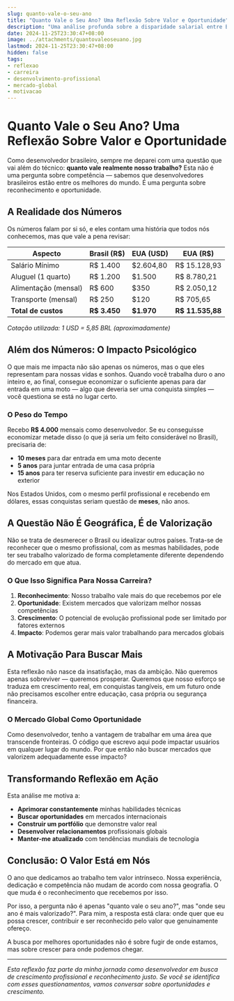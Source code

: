 ```yaml
---
slug: quanto-vale-o-seu-ano
title: "Quanto Vale o Seu Ano? Uma Reflexão Sobre Valor e Oportunidade"
description: "Uma análise profunda sobre a disparidade salarial entre Brasil e Estados Unidos, e como isso impacta não apenas nossa realidade financeira, mas também nossos sonhos e ambições. Uma reflexão sobre valorização profissional e a busca por mercados que reconheçam verdadeiramente nosso potencial."
date: 2024-11-25T23:30:47+08:00
image: ../attachments/quantovaleoseuano.jpg
lastmod: 2024-11-25T23:30:47+08:00
hidden: false
tags:
- reflexao
- carreira
- desenvolvimento-profissional
- mercado-global
- motivacao
---
```


# Quanto Vale o Seu Ano? Uma Reflexão Sobre Valor e Oportunidade

Como desenvolvedor brasileiro, sempre me deparei com uma questão que vai além do técnico: **quanto vale realmente nosso trabalho?** Esta não é uma pergunta sobre competência — sabemos que desenvolvedores brasileiros estão entre os melhores do mundo. É uma pergunta sobre reconhecimento e oportunidade.

## A Realidade dos Números

Os números falam por si só, e eles contam uma história que todos nós conhecemos, mas que vale a pena revisar:

| Aspecto                | Brasil (R$)     | EUA (USD)       | EUA (R$)        |
|------------------------|-----------------|-----------------|-----------------|
| Salário Mínimo         | R$ 1.400        | $2.604,80       | R$ 15.128,93    |
| Aluguel (1 quarto)     | R$ 1.200        | $1.500          | R$ 8.780,21     |
| Alimentação (mensal)   | R$ 600          | $350            | R$ 2.050,12     |
| Transporte (mensal)    | R$ 250          | $120            | R$ 705,65       |
| **Total de custos**    | **R$ 3.450**    | **$1.970**      | **R$ 11.535,88** |

*Cotação utilizada: 1 USD = 5,85 BRL (aproximadamente)*

## Além dos Números: O Impacto Psicológico

O que mais me impacta não são apenas os números, mas o que eles representam para nossas vidas e sonhos. Quando você trabalha duro o ano inteiro e, ao final, consegue economizar o suficiente apenas para dar entrada em uma moto — algo que deveria ser uma conquista simples — você questiona se está no lugar certo.

### O Peso do Tempo

Recebo **R$ 4.000** mensais como desenvolvedor. Se eu conseguisse economizar metade disso (o que já seria um feito considerável no Brasil), precisaria de:

- **10 meses** para dar entrada em uma moto decente
- **5 anos** para juntar entrada de uma casa própria
- **15 anos** para ter reserva suficiente para investir em educação no exterior

Nos Estados Unidos, com o mesmo perfil profissional e recebendo em dólares, essas conquistas seriam questão de **meses**, não anos.

## A Questão Não É Geográfica, É de Valorização

Não se trata de desmerecer o Brasil ou idealizar outros países. Trata-se de reconhecer que o mesmo profissional, com as mesmas habilidades, pode ter seu trabalho valorizado de forma completamente diferente dependendo do mercado em que atua.

### O Que Isso Significa Para Nossa Carreira?

1. **Reconhecimento**: Nosso trabalho vale mais do que recebemos por ele
2. **Oportunidade**: Existem mercados que valorizam melhor nossas competências
3. **Crescimento**: O potencial de evolução profissional pode ser limitado por fatores externos
4. **Impacto**: Podemos gerar mais valor trabalhando para mercados globais

## A Motivação Para Buscar Mais

Esta reflexão não nasce da insatisfação, mas da ambição. Não queremos apenas sobreviver — queremos prosperar. Queremos que nosso esforço se traduza em crescimento real, em conquistas tangíveis, em um futuro onde não precisamos escolher entre educação, casa própria ou segurança financeira.

### O Mercado Global Como Oportunidade

Como desenvolvedor, tenho a vantagem de trabalhar em uma área que transcende fronteiras. O código que escrevo aqui pode impactar usuários em qualquer lugar do mundo. Por que então não buscar mercados que valorizem adequadamente esse impacto?

## Transformando Reflexão em Ação

Esta análise me motiva a:

- **Aprimorar constantemente** minhas habilidades técnicas
- **Buscar oportunidades** em mercados internacionais
- **Construir um portfólio** que demonstre valor real
- **Desenvolver relacionamentos** profissionais globais
- **Manter-me atualizado** com tendências mundiais de tecnologia

## Conclusão: O Valor Está em Nós

O ano que dedicamos ao trabalho tem valor intrínseco. Nossa experiência, dedicação e competência não mudam de acordo com nossa geografia. O que muda é o reconhecimento que recebemos por isso.

Por isso, a pergunta não é apenas "quanto vale o seu ano?", mas "onde seu ano é mais valorizado?". Para mim, a resposta está clara: onde quer que eu possa crescer, contribuir e ser reconhecido pelo valor que genuinamente ofereço.

A busca por melhores oportunidades não é sobre fugir de onde estamos, mas sobre crescer para onde podemos chegar.

---

*Esta reflexão faz parte da minha jornada como desenvolvedor em busca de crescimento profissional e reconhecimento justo. Se você se identifica com esses questionamentos, vamos conversar sobre oportunidades e crescimento.*